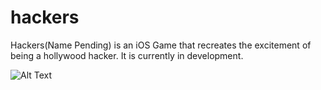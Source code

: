 # hackers
Hackers(Name Pending) is an iOS Game that recreates the excitement of being a hollywood hacker. It is currently in development.

![Alt Text](https://media.giphy.com/media/cmxqBNHXPb87cKF4iR/giphy.gif)
